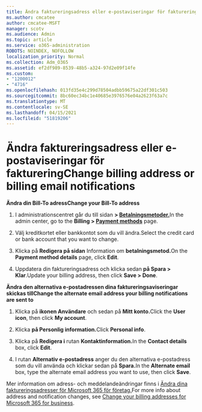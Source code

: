 ```yaml
---
title: Ändra faktureringsadress eller e-postaviseringar för fakturering
ms.author: cmcatee
author: cmcatee-MSFT
manager: scotv
ms.audience: Admin
ms.topic: article
ms.service: o365-administration
ROBOTS: NOINDEX, NOFOLLOW
localization_priority: Normal
ms.collection: Adm_O365
ms.assetid: ef2df989-8539-48b5-a324-97d2e09f14fe
ms.custom:
- "1200012"
- "4716"
ms.openlocfilehash: 013fd35e4c299d78504adbb59675a22df301c503
ms.sourcegitcommit: 8bc60ec34bc1e40685e3976576e04a2623f63a7c
ms.translationtype: MT
ms.contentlocale: sv-SE
ms.lasthandoff: 04/15/2021
ms.locfileid: "51819206"
---
```

# <a name="change-billing-address-or-billing-email-notifications"></a><span data-ttu-id="a6d11-102">Ändra faktureringsadress eller e-postaviseringar för fakturering</span><span class="sxs-lookup"><span data-stu-id="a6d11-102">Change billing address or billing email notifications</span></span>

<span data-ttu-id="a6d11-103">**Ändra din Bill-To adress**</span><span class="sxs-lookup"><span data-stu-id="a6d11-103">**Change your Bill-To address**</span></span>

1. <span data-ttu-id="a6d11-104">I administrationscentret går du till sidan **> [Betalningsmetoder.](https://go.microsoft.com/fwlink/p/?linkid=2018806)**</span><span class="sxs-lookup"><span data-stu-id="a6d11-104">In the admin center, go to the **Billing > [Payment methods](https://go.microsoft.com/fwlink/p/?linkid=2018806)** page.</span></span>

2. <span data-ttu-id="a6d11-105">Välj kreditkortet eller bankkontot som du vill ändra.</span><span class="sxs-lookup"><span data-stu-id="a6d11-105">Select the credit card or bank account that you want to change.</span></span>

3. <span data-ttu-id="a6d11-106">Klicka på **Redigera på sidan** Information om **betalningsmetod.**</span><span class="sxs-lookup"><span data-stu-id="a6d11-106">On the **Payment method details** page, click **Edit**.</span></span>

4. <span data-ttu-id="a6d11-107">Uppdatera din faktureringsadress och klicka sedan **på Spara > Klar**.</span><span class="sxs-lookup"><span data-stu-id="a6d11-107">Update your billing address, then click **Save > Done**.</span></span>

<span data-ttu-id="a6d11-108">**Ändra den alternativa e-postadressen dina faktureringsaviseringar skickas till**</span><span class="sxs-lookup"><span data-stu-id="a6d11-108">**Change the alternate email address your billing notifications are sent to**</span></span> 

1. <span data-ttu-id="a6d11-109">Klicka på **ikonen Användare** och sedan på **Mitt konto.**</span><span class="sxs-lookup"><span data-stu-id="a6d11-109">Click the **User icon**, then click **My account**.</span></span>

2. <span data-ttu-id="a6d11-110">Klicka **på Personlig information.**</span><span class="sxs-lookup"><span data-stu-id="a6d11-110">Click **Personal info**.</span></span>

3. <span data-ttu-id="a6d11-111">Klicka på **Redigera i** rutan **Kontaktinformation.**</span><span class="sxs-lookup"><span data-stu-id="a6d11-111">In the **Contact details** box, click **Edit**.</span></span>

4. <span data-ttu-id="a6d11-112">I rutan **Alternativ e-postadress** anger du den alternativa e-postadress som du vill använda och klickar sedan på **Spara.**</span><span class="sxs-lookup"><span data-stu-id="a6d11-112">In the **Alternate email** box, type the alternate email address you want to use, then click **Save**.</span></span>

<span data-ttu-id="a6d11-113">Mer information om adress- och meddelandeändringar finns i [Ändra dina faktureringsadresser för Microsoft 365 för företag.](https://docs.microsoft.com/microsoft-365/commerce/billing-and-payments/change-your-billing-addresses?view=o365-worldwide)</span><span class="sxs-lookup"><span data-stu-id="a6d11-113">For more info about address and notification changes, see [Change your billing addresses for Microsoft 365 for business](https://docs.microsoft.com/microsoft-365/commerce/billing-and-payments/change-your-billing-addresses?view=o365-worldwide).</span></span>

